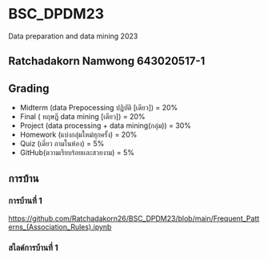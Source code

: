 # BSC_DPDM23
Data preparation and data mining 2023
## Ratchadakorn Namwong 643020517-1
## Grading
- Midterm (data Prepocessing ปฏิบัติ [เดียว]) = 20%
- Final ( ทฤษฏี data mining [เดียว]) = 20%
- Project (data processing + data mining(กลุ่ม)) = 30%
- Homework (แบ่งกลุ่มใหม่ทุกครั้ง) = 20%
- Quiz (เดี่ยว ถามในห้อง) = 5%
- GitHub(ตวามเรียบร้อยเเละสวยงาม) = 5%
## การบ้าน
### การบ้านที่ 1
https://github.com/Ratchadakorn26/BSC_DPDM23/blob/main/Frequent_Patterns_(Association_Rules).ipynb
### สไลด์การบ้านที่ 1
